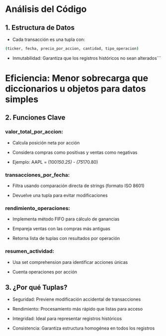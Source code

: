 # Análisis del Código
## 1. Estructura de Datos
- Cada transacción es una tupla con:

```bash
(ticker, fecha, precio_por_accion, cantidad, tipo_operacion)
```
- Inmutabilidad: Garantiza que los registros históricos no sean alterados```
# Eficiencia: Menor sobrecarga que diccionarios u objetos para datos simples

## 2. Funciones Clave
### valor_total_por_accion:

- Calcula posición neta por acción

- Considera compras como positivas y ventas como negativas

- Ejemplo: AAPL = (100*150.25) - (75*170.80)

### transacciones_por_fecha:

- Filtra usando comparación directa de strings (formato ISO 8601)

- Devuelve una tupla para evitar modificaciones

### rendimiento_operaciones:

- Implementa método FIFO para cálculo de ganancias

- Empareja ventas con las compras más antiguas

- Retorna lista de tuplas con resultados por operación

### resumen_actividad:

- Usa set comprehension para identificar acciones únicas

- Cuenta operaciones por acción

## 3. ¿Por qué Tuplas?
- Seguridad: Previene modificación accidental de transacciones

- Rendimiento: Procesamiento más rápido que listas para acceso

- Integridad: Ideal para representar registros históricos

- Consistencia: Garantiza estructura homogénea en todos los registros
